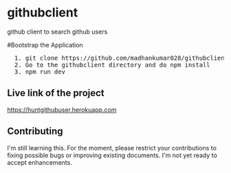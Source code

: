 # githubclient
github client to search github users

#Bootstrap the Application
<pre>
  1. git clone https://github.com/madhankumar028/githubclient.git
  2. Go to the githubclient directory and do npm install
  3. npm run dev
</pre>

Live link of the project
------------------------
https://huntgithubuser.herokuapp.com

Contributing
------------

I'm still learning this. For the moment, please restrict your contributions to fixing possible bugs
or improving existing documents. I'm not yet ready to accept enhancements.
